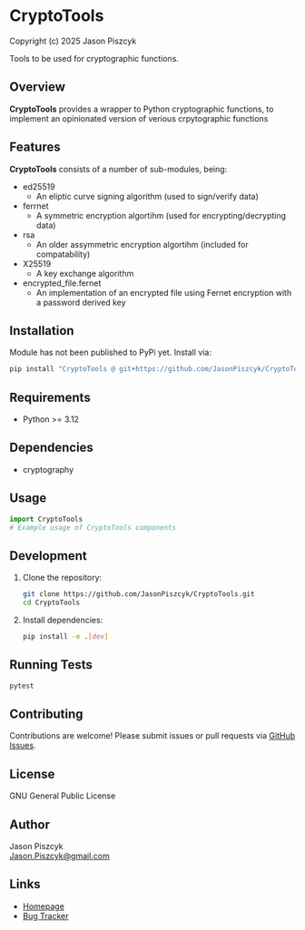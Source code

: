 # CryptoTools
Copyright (c) 2025 Jason Piszcyk

Tools to be used for cryptographic functions.

<!-- 
Not yet Published to PyPi
[![PyPI version](https://badge.fury.io/py/cryptotools.svg)](https://pypi.org/project/cryptotools/)
[![Build Status](https://github.com/JasonPiszcyk/CryptoTools/actions/workflows/python-app.yml/badge.svg)](https://github.com/JasonPiszcyk/CryptoTools/actions)
 -->

## Overview

**CryptoTools** provides a wrapper to Python cryptographic functions, to implement an opinionated version of verious crpytographic functions

## Features

**CryptoTools** consists of a number of sub-modules, being:
- ed25519
  - An eliptic curve signing algorithm (used to sign/verify data)
- ferrnet
  - A symmetric encryption algortihm (used for encrypting/decrypting data)
- rsa
  - An older assymmetric encryption algortihm (included for compatability)
- X25519
  - A key exchange algorithm
- encrypted_file.fernet
  - An implementation of an encrypted file using Fernet encryption with a password derived key

## Installation

Module has not been published to PyPi yet.  Install via:
```bash
pip install "CryptoTools @ git+https://github.com/JasonPiszcyk/CryptoTools"
```

## Requirements

- Python >= 3.12

## Dependencies

- cryptography

## Usage

```python
import CryptoTools
# Example usage of CryptoTools components
```

## Development

1. Clone the repository:
    ```bash
    git clone https://github.com/JasonPiszcyk/CryptoTools.git
    cd CryptoTools
    ```
2. Install dependencies:
    ```bash
    pip install -e .[dev]
    ```

## Running Tests

```bash
pytest
```

## Contributing

Contributions are welcome! Please submit issues or pull requests via [GitHub Issues](https://github.com/JasonPiszcyk/CryptoTools/issues).

## License

GNU General Public License

## Author

Jason Piszcyk  
[Jason.Piszcyk@gmail.com](mailto:Jason.Piszcyk@gmail.com)

## Links

- [Homepage](https://github.com/JasonPiszcyk/CryptoTools)
- [Bug Tracker](https://github.com/JasonPiszcyk/CryptoTools/issues)
